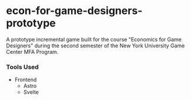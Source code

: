# econ-for-game-designers-prototype

A prototype incremental game built for the course "Economics for Game Designers" during the second semester of the New York University Game Center MFA Program.

### Tools Used
- Frontend
  - Astro
  - Svelte
